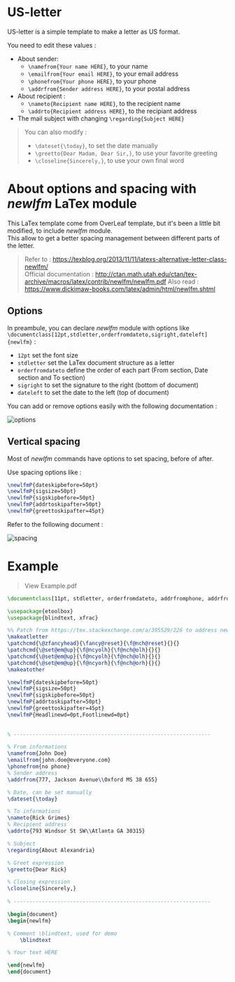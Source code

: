 # US-letter


US-letter is a simple template to make a letter as US format.

You need to edit these values : 
- About sender:  
  - `\namefrom{Your name HERE}`, to your name
  - `\emailfrom{Your email HERE}`, to your email address
  - `\phonefrom{Your phone HERE}`, to your phone
  - `\addrfrom{Sender address HERE}`, to your postal address
- About recipient : 
  - `\nameto{Recipient name HERE}`, to the recipient name
  - `\addrto{Recipient address HERE}`, to the recipiant address
- The mail subject with changing `\regarding{Subject HERE}`
  

> You can also modify :
> - `\dateset{\today}`, to set the date manually
> - `\greetto{Dear Madam, Dear Sir,}`, to use your favorite greeting
> - `\closeline{Sincerely,}`, to use your own final word

# About options and spacing with *newlfm* LaTex module

This LaTex template come from OverLeaf template, but it's been a little bit modified, to include *newlfm* module.  
This allow to get a better spacing management between different parts of the letter.

> Refer to : https://texblog.org/2013/11/11/latexs-alternative-letter-class-newlfm/  
> Official documentation : http://ctan.math.utah.edu/ctan/tex-archive/macros/latex/contrib/newlfm/newlfm.pdf
> Also read : https://www.dickimaw-books.com/latex/admin/html/newlfm.shtml

## Options


In preambule, you can declare *newlfm* module with options like `\documentclass[12pt,stdletter,orderfromdateto,sigright,dateleft]{newlfm}` : 
- `12pt` set the font size
- `stdletter` set the LaTex document structure as a letter
- `orderfromdateto` define the order of each part (From section, Date section and To section)
- `sigright` to set the signature to the right (bottom of document)
- `dateleft` to set the date to the left (top of document)

You can add or remove options easily with the following documentation :  

![options](https://user-images.githubusercontent.com/52102633/68786870-23e4f780-0606-11ea-81a9-17fe648abbdb.png)


## Vertical spacing

Most of *newlfm* commands have options to set spacing, before of after.  

Use spacing options like : 
```latex
\newlfmP{dateskipbefore=50pt}
\newlfmP{sigsize=50pt}
\newlfmP{sigskipbefore=50pt}
\newlfmP{addrtoskipafter=50pt}
\newlfmP{greettoskipafter=45pt}
```

Refer to the following document : 

![spacing](https://user-images.githubusercontent.com/52102633/68786871-23e4f780-0606-11ea-955b-d5f4632c9839.png)

# Example

> View Example.pdf

```latex
\documentclass[11pt, stdletter, orderfromdateto, addrfromphone, addrfromemail, sigright, dateleft]{newlfm}

\usepackage{etoolbox}
\usepackage{blindtext, xfrac}

%% Patch from https://tex.stackexchange.com/a/395529/226 to address newlfm bug
\makeatletter
\patchcmd{\@zfancyhead}{\fancy@reset}{\f@nch@reset}{}{}
\patchcmd{\@set@em@up}{\f@ncyolh}{\f@nch@olh}{}{}
\patchcmd{\@set@em@up}{\f@ncyolh}{\f@nch@olh}{}{}
\patchcmd{\@set@em@up}{\f@ncyorh}{\f@nch@orh}{}{}
\makeatother

\newlfmP{dateskipbefore=50pt}
\newlfmP{sigsize=50pt}
\newlfmP{sigskipbefore=50pt}
\newlfmP{addrtoskipafter=50pt}
\newlfmP{greettoskipafter=45pt}
\newlfmP{Headlinewd=0pt,Footlinewd=0pt}
 
 
% --------------------------------------------------------------- 

% From informations
\namefrom{John Doe}
\emailfrom{john.doe@everyone.com}
\phonefrom{no phone}
% Sender address
\addrfrom{777, Jackson Avenue\\Oxford MS 38 655}

% Date, can be set manually
\dateset{\today}

% To informations
\nameto{Rick Grimes}
% Recipient address
\addrto{793 Windsor St SW\\Atlanta GA 30315}

% Subject
\regarding{About Alexandria}

% Greet expression
\greetto{Dear Rick}

% Closing expression
\closeline{Sincerely,}
 
% ---------------------------------------------------------------  

\begin{document}
\begin{newlfm}

% Comment \blindtext, used for demo
    \blindtext

% Your text HERE

\end{newlfm}
\end{document}
```

